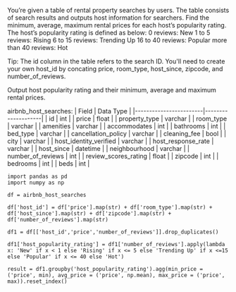 You’re given a table of rental property searches by users. The table consists of search results and outputs host information for searchers. 
Find the minimum, average, maximum rental prices for each host’s popularity rating. The host’s popularity rating is defined as below:
0 reviews: New
1 to 5 reviews: Rising
6 to 15 reviews: Trending Up
16 to 40 reviews: Popular
more than 40 reviews: Hot

Tip: The id column in the table refers to the search ID. You'll need to create your own host_id by concating price, room_type, host_since, zipcode, and number_of_reviews.

Output host popularity rating and their minimum, average and maximum rental prices.

airbnb_host_searches:
| Field                  | Data Type          |
|------------------------|--------------------|
| id                     | int                |
| price                  | float              |
| property_type          | varchar            |
| room_type              | varchar            |
| amenities              | varchar            |
| accommodates           | int                |
| bathrooms              | int                |
| bed_type               | varchar            |
| cancellation_policy    | varchar            |
| cleaning_fee           | bool               |
| city                   | varchar            |
| host_identity_verified | varchar            |
| host_response_rate     | varchar            |
| host_since             | datetime           |
| neighbourhood          | varchar            |
| number_of_reviews      | int                |
| review_scores_rating   | float              |
| zipcode                | int                |
| bedrooms               | int                |
| beds                   | int                |

```
import pandas as pd
import numpy as np

df = airbnb_host_searches

df['host_id'] = df['price'].map(str) + df['room_type'].map(str) + df['host_since'].map(str) + df['zipcode'].map(str) + df['number_of_reviews'].map(str)

df1 = df[['host_id','price','number_of_reviews']].drop_duplicates()

df1['host_popularity_rating'] = df1['number_of_reviews'].apply(lambda x: 'New' if x < 1 else 'Rising' if x <= 5 else 'Trending Up' if x <=15 else 'Popular' if x <= 40 else 'Hot')

result = df1.groupby('host_popularity_rating').agg(min_price = ('price', min), avg_price = ('price', np.mean), max_price = ('price', max)).reset_index()
```
